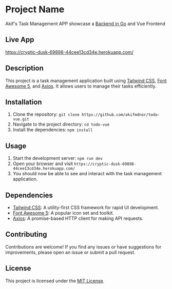 # Project Name
Akif's Task Management APP showcase a [Backend in Go](https://github.com/akifmdnor/todo-go) and Vue Frontend

## Live App
https://cryptic-dusk-69898-44cee13cd34e.herokuapp.com/

## Description
This project is a task management application built using [Tailwind CSS](https://tailwindcss.com/), [Font Awesome 5](https://fontawesome.com/), and [Axios](https://axios-http.com/). It allows users to manage their tasks efficiently.

## Installation
1. Clone the repository: `git clone https://github.com/akifmdnor/todo-vue.git`
2. Navigate to the project directory: `cd todo-vue`
3. Install the dependencies: `npm install`

## Usage
1. Start the development server: `npm run dev`
2. Open your browser and visit `https://cryptic-dusk-69898-44cee13cd34e.herokuapp.com/`
3. You should now be able to see and interact with the task management application.

## Dependencies
- [Tailwind CSS](https://tailwindcss.com/): A utility-first CSS framework for rapid UI development.
- [Font Awesome 5](https://fontawesome.com/): A popular icon set and toolkit.
- [Axios](https://axios-http.com/): A promise-based HTTP client for making API requests.

## Contributing
Contributions are welcome! If you find any issues or have suggestions for improvements, please open an issue or submit a pull request.

## License
This project is licensed under the [MIT License](LICENSE).
